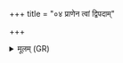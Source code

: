 +++
title = "०४ प्राणेन त्वां द्विपदाम्"

+++
<details><summary>मूलम् (GR)</summary>

प्राणेन त्वां द्विपदां चतुष्पदाम्  
अग्निम् इव जातम् अभि सं धमामि ।  
नमस् ते मृत्यो चक्षुषे  
नमः प्राणाय ते ऽकरम् ॥ +++(Bhatt. tekaram)+++
</details>